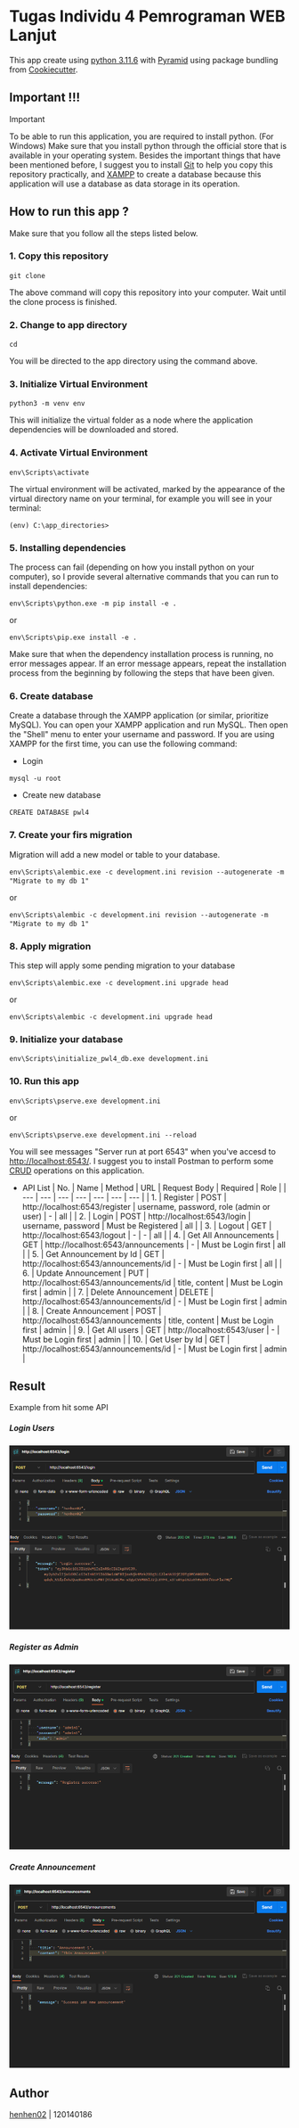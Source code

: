 # Tugas Individu 4 Pemrograman WEB Lanjut

This app create using [python 3.11.6](https://pythoninsider.blogspot.com/2023/10/python-3116-is-now-available.html) with [Pyramid](https://docs.pylonsproject.org/projects/pyramid/en/latest/whatsnew-2.0.html) using package bundling from [Cookiecutter](https://github.com/Pylons/pyramid-cookiecutter-starter).

## Important !!!

> [!IMPORTANT]
> To be able to run this application, you are required to install python. (For Windows) Make sure that you install python through the official store that is available in your operating system. Besides the important things that have been mentioned before, I suggest you to install [Git](https://git-scm.com/downloads) to help you copy this repository practically, and [XAMPP](https://www.apachefriends.org/download.html) to create a database because this application will use a database as data storage in its operation.

## How to run this app ?

Make sure that you follow all the steps listed below.

### 1. Copy this repository

```
git clone
```

The above command will copy this repository into your computer. Wait until the clone process is finished.

### 2. Change to app directory

```
cd
```

You will be directed to the app directory using the command above.

### 3. Initialize Virtual Environment

```
python3 -m venv env
```

This will initialize the virtual folder as a node where the application dependencies will be downloaded and stored.

### 4. Activate Virtual Environment

```
env\Scripts\activate
```

The virtual environment will be activated, marked by the appearance of the virtual directory name on your terminal, for example you will see in your terminal:

```
(env) C:\app_directories>
```

### 5. Installing dependencies

The process can fail (depending on how you install python on your computer), so I provide several alternative commands that you can run to install dependencies:

```
env\Scripts\python.exe -m pip install -e .
```

or

```
env\Scripts\pip.exe install -e .
```

Make sure that when the dependency installation process is running, no error messages appear. If an error message appears, repeat the installation process from the beginning by following the steps that have been given.

### 6. Create database

Create a database through the XAMPP application (or similar, prioritize MySQL). You can open your XAMPP application and run MySQL. Then open the "Shell" menu to enter your username and password. If you are using XAMPP for the first time, you can use the following command:

- Login

```
mysql -u root
```

- Create new database

```
CREATE DATABASE pwl4
```

### 7. Create your firs migration

Migration will add a new model or table to your database.

```
env\Scripts\alembic.exe -c development.ini revision --autogenerate -m "Migrate to my db 1"
```

or

```
env\Scripts\alembic -c development.ini revision --autogenerate -m "Migrate to my db 1"
```

### 8. Apply migration

This step will apply some pending migration to your database

```
env\Scripts\alembic.exe -c development.ini upgrade head
```

or

```
env\Scripts\alembic -c development.ini upgrade head
```

### 9. Initialize your database

```
env\Scripts\initialize_pwl4_db.exe development.ini
```

### 10. Run this app

```
env\Scripts\pserve.exe development.ini
```

or

```
env\Scripts\pserve.exe development.ini --reload
```

You will see messages "Server run at port 6543" when you've accesd to [http://localhost:6543/](http://localhost:6543/). I suggest you to install Postman to perform some [CRUD](https://en.wikipedia.org/wiki/Create,_read,_update_and_delete#:~:text=In%20computer%20programming%2C%20create%2C%20read,computer%2Dbased%20forms%20and%20reports.) operations on this application.

- API List
  | No. | Name | Method | URL | Request Body | Required | Role |
  | --- | --- | --- | --- | --- | --- | --- |
  | 1. | Register | POST | http://localhost:6543/register | username, password, role (admin or user) | \- | all |
  | 2. | Login | POST | http://localhost:6543/login | username, password | Must be Registered | all |
  | 3. | Logout | GET | http://localhost:6543/logout | \- | \- | all |
  | 4. | Get All Announcements | GET | http://localhost:6543/announcements | \- | Must be Login first | all |
  | 5. | Get Announcement by Id | GET | http://localhost:6543/announcements/id | \- | Must be Login first | all |
  | 6. | Update Announcement | PUT | http://localhost:6543/announcements/id | title, content | Must be Login first | admin |
  | 7. | Delete Announcement | DELETE | http://localhost:6543/announcements/id | \- | Must be Login first | admin |
  | 8. | Create Announcement | POST | http://localhost:6543/announcements | title, content | Must be Login first | admin |
  | 9. | Get All users | GET | http://localhost:6543/user | \- | Must be Login first | admin |
  | 10. | Get User by Id | GET | http://localhost:6543/announcements/id | \- | Must be Login first | admin |

## Result

Example from hit some API

##### Login Users

![example1_login_user](./pwl4/static/example1.PNG)

##### Register as Admin

![example2_register_as_admin](./pwl4/static/example2.PNG)

##### Create Announcement

![example3_create_announcement](./pwl4/static/example3.PNG)

## Author

[henhen02](https://github.com/henhen02) | 120140186
